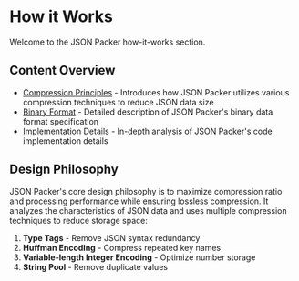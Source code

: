 # How it Works

Welcome to the JSON Packer how-it-works section.

## Content Overview

- [Compression Principles](./principles) - Introduces how JSON Packer utilizes various compression techniques to reduce JSON data size
- [Binary Format](./binary-format) - Detailed description of JSON Packer's binary data format specification  
- [Implementation Details](./implementation) - In-depth analysis of JSON Packer's code implementation details

## Design Philosophy

JSON Packer's core design philosophy is to maximize compression ratio and processing performance while ensuring lossless compression. It analyzes the characteristics of JSON data and uses multiple compression techniques to reduce storage space:

1. **Type Tags** - Remove JSON syntax redundancy
2. **Huffman Encoding** - Compress repeated key names
3. **Variable-length Integer Encoding** - Optimize number storage
4. **String Pool** - Remove duplicate values